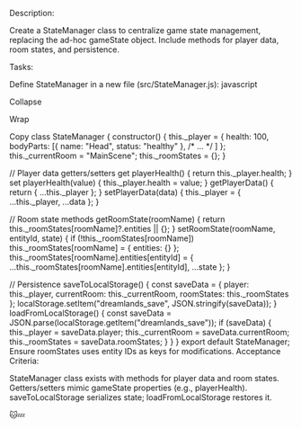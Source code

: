 Description:

Create a StateManager class to centralize game state management, replacing 
the ad-hoc gameState object. Include methods for player data, room states, 
and persistence.

Tasks:

Define StateManager in a new file (src/StateManager.js):
javascript

Collapse

Wrap

Copy
class StateManager {
  constructor() {
    this._player = { health: 100, bodyParts: [{ name: "Head", status: 
"healthy" }, /* ... */ ] };
    this._currentRoom = "MainScene";
    this._roomStates = {};
  }

  // Player data getters/setters
  get playerHealth() { return this._player.health; }
  set playerHealth(value) { this._player.health = value; }
  getPlayerData() { return { ...this._player }; }
  setPlayerData(data) { this._player = { ...this._player, ...data }; }

  // Room state methods
  getRoomState(roomName) { return this._roomStates[roomName]?.entities || 
{}; }
  setRoomState(roomName, entityId, state) {
    if (!this._roomStates[roomName]) this._roomStates[roomName] = { 
entities: {} };
    this._roomStates[roomName].entities[entityId] = {
      ...this._roomStates[roomName].entities[entityId],
      ...state
    };
  }

  // Persistence
  saveToLocalStorage() {
    const saveData = {
      player: this._player,
      currentRoom: this._currentRoom,
      roomStates: this._roomStates
    };
    localStorage.setItem("dreamlands_save", JSON.stringify(saveData));
  }
  loadFromLocalStorage() {
    const saveData = JSON.parse(localStorage.getItem("dreamlands_save"));
    if (saveData) {
      this._player = saveData.player;
      this._currentRoom = saveData.currentRoom;
      this._roomStates = saveData.roomStates;
    }
  }
}
export default StateManager;
Ensure roomStates uses entity IDs as keys for modifications.
Acceptance Criteria:

StateManager class exists with methods for player data and room states.
Getters/setters mimic gameState properties (e.g., playerHealth).
saveToLocalStorage serializes state; loadFromLocalStorage restores it.

🐱💤
